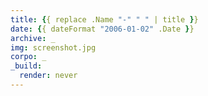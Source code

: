 ```yaml
---
title: {{ replace .Name "-" " " | title }}
date: {{ dateFormat "2006-01-02" .Date }}
archive: _
img: screenshot.jpg
corpo: _
_build:
  render: never
---
```


